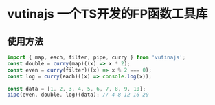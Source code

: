 # vutinajs 一个TS开发的FP函数工具库

## 使用方法

```typescript
import { map, each, filter, pipe, curry } from 'vutinajs';
const double = curry(map)((x) => x * 2);
const even = curry(filter)((x) => x % 2 === 0);
const log = curry(each)((x) => console.log(x));

const data = [1, 2, 3, 4, 5, 6, 7, 8, 9, 10];
pipe(even, double, log)(data); // 4 8 12 16 20
```
